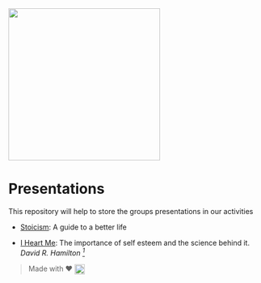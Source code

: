 <img src="https://bhumans/presentations/images/BetterHumans.jpg" height="300px" />

# Presentations

This repository will help to store the groups presentations in our activities

* [Stoicism](https://bhumans.github.io/presentations/stoicism.html): A guide to a better life

* [I Heart Me](https://bhumans.github.io/presentations/i-heart-me.html): The importance of self esteem and the science behind it. *David R. Hamilton [<sup>1</sup>](https://www.goodreads.com/book/show/21255074-i-heart-me)*

> Made with ❤️ [<img src="https://github.githubassets.com/images/icons/emoji/octocat.png" align="absmiddle" alt="octokat" width="20px" />](http://github.com/bhumans/presentations)